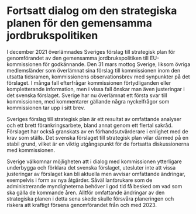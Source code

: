 # Fortsatt dialog om den strategiska planen för den gemensamma jordbrukspolitiken

I december 2021 överlämnades Sveriges förslag till strategisk plan för genomförandet av den gemensamma jordbrukspolitiken till EU\-kommissionen för godkännande. Den 31 mars mottog Sverige, liksom övriga medlemsländer som överlämnat sina förslag till kommissionen inom den utsatta tidsramen, kommissionens observationsbrev med synpunkter på det förslaget. I många fall efterfrågar kommissionen förtydliganden eller kompletterande information, men i vissa fall önskar man även justeringar i det svenska förslaget. Sverige har nu överlämnat ett första svar till kommissionen, med kommentarer gällande några nyckelfrågor som kommissionen tar upp i sitt brev.


Sveriges förslag till strategisk plan är ett resultat av omfattande analyser och ett brett förankringsarbete, bland annat genom ett flertal sakråd. Förslaget har också granskats av en förhandsutvärderare i enlighet med de krav som ställs. Det svenska förslaget till strategisk plan vilar därmed på en stabil grund, vilket är en viktig utgångspunkt för de fortsatta diskussionerna med kommissionen.

Sverige välkomnar möjligheten att i dialog med kommissionen ytterligare underbygga och förklara det svenska förslaget, utesluter inte att vissa justeringar av förslaget kan bli aktuella men avvisar omfattande ändringar, exempelvis i form av nya åtgärder. Såväl lantbrukare som de administrerande myndigheterna behöver i god tid få besked om vad som ska gälla de kommande åren. Alltför omfattande ändringar av den strategiska planen i detta sena skede skulle försvåra planeringen och riskera att kraftigt försena genomförandet från och med 2023\.
